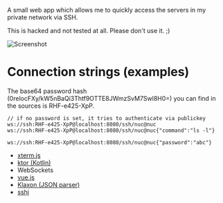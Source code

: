 A small web app which allows me to quickly access the servers in my private network via SSH.

This is hacked and not tested at all. Please don't use it. ;)

![Screenshot](https://i.imgur.com/TgJxR3g.png)

# Connection strings (examples)

The base64 password hash (0relocFXy/kW5nBaQi3Thtf9OTTE8JWmzSvM7Swl8H0=) you can find in the sources is RHF-e425-XpP.

```
// if no password is set, it tries to authenticate via publickey
ws://ssh:RHF-e425-XpP@localhost:8080/ssh/nuc@nuc
ws://ssh:RHF-e425-XpP@localhost:8080/ssh/nuc@nuc{"command":"ls -l"}

ws://ssh:RHF-e425-XpP@localhost:8080/ssh/nuc@nuc{"password":"abc"}
```

- [xterm.js](https://xtermjs.org/)
- [ktor (Kotlin)](https://ktor.io/)
- WebSockets
- [vue.js](https://vuejs.org/)
- [Klaxon (JSON parser)](https://github.com/cbeust/klaxon)
- [sshj](https://github.com/hierynomus/sshj)
